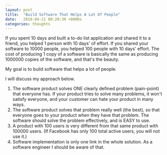 ```yaml
---
layout: post
title:  "Build Software That Helps A Lot Of People"
date:   2018-04-21 00:20:30 +0000s
categories: thoughts
---
```


If you spent 10 days and built a to-do list application and shared it to a friend, you helped 1 person with 10 days' of effort. If you shared your software to 10000 people, you helped 100 people with 10 days' effort. The cost of producing 1 copy of a software is basically the same as producing 1000000 copies of the software, and that's the beauty. 

My goal is to build software that helps a lot of people. 

I will discuss my approach below. 

1. The software product solves ONE clearly defined problem (pain-point) that everyone has. If your product tries to solve many problems, it won't satisfy everyone, and your customer can hate your product in many ways.  
2. The software product solves that problem really well (the best), so that everyone goes to your product when they have that problem. The software should solve the problem effectively, and is EASY to use. 
3. A product with 100 users is very different from that same product with 100000 users. (If Facebook has only 100 total active users, you will not use it.)
4. Software implementation is only one link in the whole solution. As a software engineer I should be aware of that. 









 





